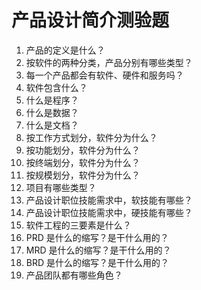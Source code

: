 ﻿# 产品设计简介测验题

1. 产品的定义是什么？  
2. 按软件的两种分类，产品分别有哪些类型？  
3. 每一个产品都会有软件、硬件和服务吗？  
4. 软件包含什么？
5. 什么是程序？
6. 什么是数据？
7. 什么是文档？
8. 按工作方式划分，软件分为什么？
9. 按功能划分，软件分为什么？
10. 按终端划分，软件分为什么？
11. 按规模划分，软件分为什么？
12. 项目有哪些类型？
13. 产品设计职位技能需求中，软技能有哪些？
14. 产品设计职位技能需求中，硬技能有哪些？
15. 软件工程的三要素是什么？
16. PRD 是什么的缩写？是干什么用的？  
17. MRD 是什么的缩写？是干什么用的？  
18. BRD 是什么的缩写？是干什么用的？  
19. 产品团队都有哪些角色？  
```
